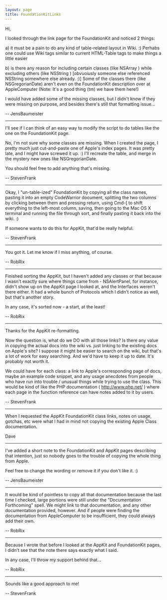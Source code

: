 ```yaml
---
layout: page
title: FoundationKitLinks
---
```




Hi,

I looked through the link page for the FoundationKit and noticed 2 things:

a) it must be a pain to do any kind of table-related layout in Wiki. :)
   Perhabs one could use Wiki tags similar to current HTML-Table tags to make
   things a little easier

b) is there any reason for including certain classes (like NSArray ) while 
   excluding others (like NSString ) 
   [obvuoiusly someone else referenced NSString somewhere else already. :)]
   Some of the classes there (like NSGregorianDate) aren't even on the
   FoundationKit description over at AppleComputer
   (Note: It's a good thing (tm) we have them here!)

I would have added some of the missing classes, but I didn't know if they were missing on purpose, and besides there's still that formatting issue...

-- JensBaumeister

----

I'll see if I can think of an easy way to modify the script to do tables like the one on the FoundationKit page.

No, I'm not sure why some classes are missing.  When I created the page, I pretty much just cut-and-paste one of Apple's index pages.  It was pretty late, and I might have screwed it up.  :)  I'll recreate the table, and merge in the mystery new ones like NSGregorianDate. 

You should feel free to add anything that's missing.

-- StevenFrank

----

Okay, I "un-table-ized" FoundationKit by copying all the class names, pasting it into an empty CodeWarrior document, splitting the two columns by clicking between them and pressing return, using Cmd-[ to shift everything to the left-most column, saving, then going to the Mac OS X terminal and running the file through sort, and finally pasting it back into the wiki.  :)

If someone wants to do this for AppKit, that'd be really helpful.

-- StevenFrank

----

You got it. Let me know if I miss anything, of course.

-- RobRix

----

Finished sorting the AppKit, but I haven't added any classes or that because I wasn't exactly sure where things came from - NSAlertPanel, for instance, didn't show up on the AppKit page I looked at, and the Interfaces weren't there either. It had a whole bunch of Protocols which I didn't notice as well, but that's another story.

In any case, it's sorted now - a start, at the least!

-- RobRix

----

Thanks for the AppKit re-formatting.

Now the question is, what do we DO with all those links?  Is there any value in copying the actual docs into the wiki vs. just linking to the existing docs on Apple's site?  I suppose it might be easier to search on the wiki, but that's a lot of work for easy searching.  And we'd have to keep it up to date.  It's probably not worth it.

We could have for each class: a link to Apple's corresponding page of docs, maybe an example code snippet, and any usage anecdotes from people who have run into trouble / unusual things while trying to use the class.  This would be kind of like the PHP documentation ( http://www.php.net/ ) where each page in the function reference can have notes added to it by users.

-- StevenFrank

----

When I requested the AppKit FoundationKit class links, notes on usage, gotchas, etc were what I had in mind not copying the existing Apple Class documentation.

Dave

----

I've added a short note to the FoundationKit and AppKit pages describing that intention, just so nobody goes to the trouble of copying the whole thing from Apple.

Feel free to change the wording or remove it if you don't like it. :)

-- JensBaumeister

----

It would be kind of pointless to copy all that documentation because the last time I checked, large portions were still under the "Documentation Forthcoming" spell. We might link to that documentation, and any other documentation provided, however. And if people were finding the documentation from AppleComputer to be insufficient, they could always add their own.

-- RobRix

----

Because I wrote that before I looked at the AppKit and FoundationKit pages, I didn't see that the note there says exactly what I said.

In any case, I'll throw my support behind that...

-- RobRix

----

Sounds like a good approach to me!

-- StevenFrank

